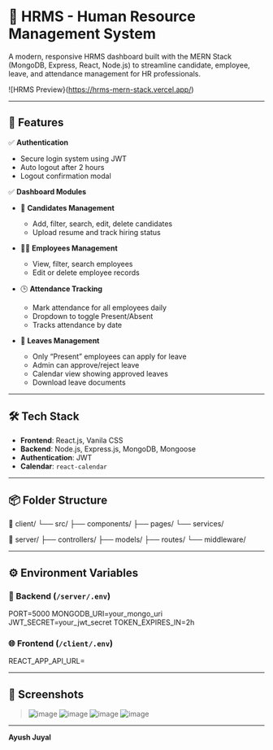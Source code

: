 # 💼 HRMS - Human Resource Management System

A modern, responsive HRMS dashboard built with the MERN Stack (MongoDB, Express, React, Node.js) to streamline candidate, employee, leave, and attendance management for HR professionals.

![HRMS Preview}(https://hrms-mern-stack.vercel.app/)

---

## 🚀 Features

✅ **Authentication**  
- Secure login system using JWT  
- Auto logout after 2 hours  
- Logout confirmation modal  

✅ **Dashboard Modules**  
- 📄 **Candidates Management**  
  - Add, filter, search, edit, delete candidates  
  - Upload resume and track hiring status  

- 👩‍💼 **Employees Management**  
  - View, filter, search employees  
  - Edit or delete employee records  

- 🕒 **Attendance Tracking**  
  - Mark attendance for all employees daily  
  - Dropdown to toggle Present/Absent  
  - Tracks attendance by date  

- 🌴 **Leaves Management**  
  - Only “Present” employees can apply for leave  
  - Admin can approve/reject leave  
  - Calendar view showing approved leaves  
  - Download leave documents  

---

## 🛠 Tech Stack

- **Frontend**: React.js, Vanila CSS  
- **Backend**: Node.js, Express.js, MongoDB, Mongoose  
- **Authentication**: JWT  
- **Calendar**: `react-calendar`  

---

## 📦 Folder Structure

📁 client/
└── src/
├── components/
├── pages/
└── services/

📁 server/
├── controllers/
├── models/
├── routes/
└── middleware/

---

## ⚙️ Environment Variables

### 🔐 Backend (`/server/.env`)

PORT=5000
MONGODB_URI=your_mongo_uri
JWT_SECRET=your_jwt_secret
TOKEN_EXPIRES_IN=2h

### 🌐 Frontend (`/client/.env`)

REACT_APP_API_URL=

---

## 📸 Screenshots

> ![image](https://github.com/user-attachments/assets/5c2d6c07-9c36-4c37-ae0a-ca0fe152ff19)
> ![image](https://github.com/user-attachments/assets/aa7b972a-2a65-4e92-bfca-e8eea73b0403)
![image](https://github.com/user-attachments/assets/49ae9698-8a5f-4a59-b0fa-f98d3f49d1cc)
![image](https://github.com/user-attachments/assets/b5880f62-35b2-4a31-96d4-d498ef896a91)

---

**Ayush Juyal**  
